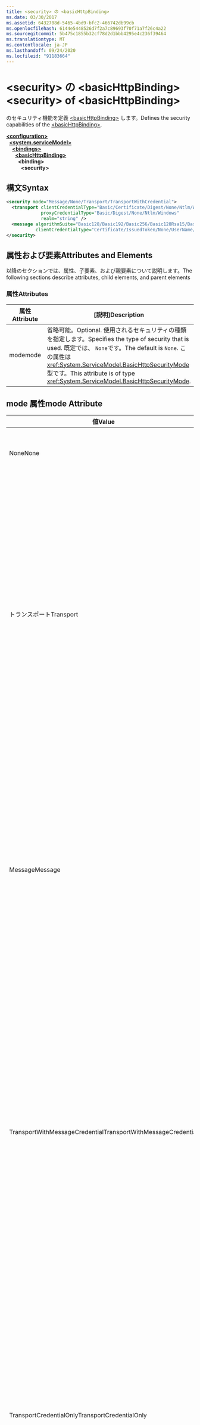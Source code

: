 ```yaml
---
title: <security> の <basicHttpBinding>
ms.date: 03/30/2017
ms.assetid: 6432708d-5465-4bd9-bfc2-466742db99cb
ms.openlocfilehash: 6144e5448526d7f2a7c89693f70f71a7f26c4a22
ms.sourcegitcommit: 5b475c1855b32cf78d2d1bbb4295e4c236f39464
ms.translationtype: MT
ms.contentlocale: ja-JP
ms.lasthandoff: 09/24/2020
ms.locfileid: "91183664"
---
```

# <a name="security-of-basichttpbinding"></a><span data-ttu-id="38e2b-102">\<security> の \<basicHttpBinding></span><span class="sxs-lookup"><span data-stu-id="38e2b-102">\<security> of \<basicHttpBinding></span></span>

<span data-ttu-id="38e2b-103">のセキュリティ機能を定義 [\<basicHttpBinding>](basichttpbinding.md) します。</span><span class="sxs-lookup"><span data-stu-id="38e2b-103">Defines the security capabilities of the [\<basicHttpBinding>](basichttpbinding.md).</span></span>  
  
[**\<configuration>**](../configuration-element.md)\
&nbsp;&nbsp;[**\<system.serviceModel>**](system-servicemodel.md)\
&nbsp;&nbsp;&nbsp;&nbsp;[**\<bindings>**](bindings.md)\
&nbsp;&nbsp;&nbsp;&nbsp;&nbsp;&nbsp;[**\<basicHttpBinding>**](basichttpbinding.md)\
&nbsp;&nbsp;&nbsp;&nbsp;&nbsp;&nbsp;&nbsp;&nbsp;**\<binding>**\
&nbsp;&nbsp;&nbsp;&nbsp;&nbsp;&nbsp;&nbsp;&nbsp;&nbsp;&nbsp;**\<security>**  
  
## <a name="syntax"></a><span data-ttu-id="38e2b-104">構文</span><span class="sxs-lookup"><span data-stu-id="38e2b-104">Syntax</span></span>  
  
```xml  
<security mode="Message/None/Transport/TransportWithCredential">
  <transport clientCredentialType="Basic/Certificate/Digest/None/Ntlm/Windows"
             proxyCredentialType="Basic/Digest/None/Ntlm/Windows"
             realm="string" />
  <message algorithmSuite="Basic128/Basic192/Basic256/Basic128Rsa15/Basic256Rsa15/TripleDes/TripleDesRsa15/Basic128Sha256/Basic192Sha256/TripleDesSha256/Basic128Sha256Rsa15/Basic192Sha256Rsa15/Basic256Sha256Rsa15/TripleDesSha256Rsa15"
           clientCredentialType="Certificate/IssuedToken/None/UserName/Windows" />
</security>
```  
  
## <a name="attributes-and-elements"></a><span data-ttu-id="38e2b-105">属性および要素</span><span class="sxs-lookup"><span data-stu-id="38e2b-105">Attributes and Elements</span></span>  

 <span data-ttu-id="38e2b-106">以降のセクションでは、属性、子要素、および親要素について説明します。</span><span class="sxs-lookup"><span data-stu-id="38e2b-106">The following sections describe attributes, child elements, and parent elements</span></span>  
  
### <a name="attributes"></a><span data-ttu-id="38e2b-107">属性</span><span class="sxs-lookup"><span data-stu-id="38e2b-107">Attributes</span></span>  
  
|<span data-ttu-id="38e2b-108">属性</span><span class="sxs-lookup"><span data-stu-id="38e2b-108">Attribute</span></span>|<span data-ttu-id="38e2b-109">[説明]</span><span class="sxs-lookup"><span data-stu-id="38e2b-109">Description</span></span>|  
|---------------|-----------------|  
|<span data-ttu-id="38e2b-110">mode</span><span class="sxs-lookup"><span data-stu-id="38e2b-110">mode</span></span>|<span data-ttu-id="38e2b-111">省略可能。</span><span class="sxs-lookup"><span data-stu-id="38e2b-111">Optional.</span></span> <span data-ttu-id="38e2b-112">使用されるセキュリティの種類を指定します。</span><span class="sxs-lookup"><span data-stu-id="38e2b-112">Specifies the type of security that is used.</span></span> <span data-ttu-id="38e2b-113">既定では、 `None`です。</span><span class="sxs-lookup"><span data-stu-id="38e2b-113">The default is `None`.</span></span> <span data-ttu-id="38e2b-114">この属性は <xref:System.ServiceModel.BasicHttpSecurityMode> 型です。</span><span class="sxs-lookup"><span data-stu-id="38e2b-114">This attribute is of type <xref:System.ServiceModel.BasicHttpSecurityMode>.</span></span>|  
  
## <a name="mode-attribute"></a><span data-ttu-id="38e2b-115">mode 属性</span><span class="sxs-lookup"><span data-stu-id="38e2b-115">mode Attribute</span></span>  
  
|<span data-ttu-id="38e2b-116">値</span><span class="sxs-lookup"><span data-stu-id="38e2b-116">Value</span></span>|<span data-ttu-id="38e2b-117">説明</span><span class="sxs-lookup"><span data-stu-id="38e2b-117">Description</span></span>|  
|-----------|-----------------|  
|<span data-ttu-id="38e2b-118">None</span><span class="sxs-lookup"><span data-stu-id="38e2b-118">None</span></span>|<span data-ttu-id="38e2b-119">-メッセージは、転送中にセキュリティ保護されません。</span><span class="sxs-lookup"><span data-stu-id="38e2b-119">-   Messages are not secured during transfer.</span></span>|  
|<span data-ttu-id="38e2b-120">トランスポート</span><span class="sxs-lookup"><span data-stu-id="38e2b-120">Transport</span></span>|<span data-ttu-id="38e2b-121">セキュリティは、HTTPS トランスポートを使用して提供されます。</span><span class="sxs-lookup"><span data-stu-id="38e2b-121">Security is provided using HTTPS transport.</span></span> <span data-ttu-id="38e2b-122">SOAP メッセージは、HTTPS を使用してセキュリティ保護されます。</span><span class="sxs-lookup"><span data-stu-id="38e2b-122">The SOAP messages are secured using HTTPS.</span></span> <span data-ttu-id="38e2b-123">サービスは、サービスの X.509 証明書を使用してクライアントに認証されます。</span><span class="sxs-lookup"><span data-stu-id="38e2b-123">The service is authenticated to the client using the service's X.509 certificate.</span></span> <span data-ttu-id="38e2b-124">クライアントは、提供される ClientCredentialType を使用して認証されます。</span><span class="sxs-lookup"><span data-stu-id="38e2b-124">The client is authenticated using the ClientCredentialType supplied.</span></span> <span data-ttu-id="38e2b-125">「」を参照してください [\<transport>](transport-of-basichttpbinding.md) 。</span><span class="sxs-lookup"><span data-stu-id="38e2b-125">See the [\<transport>](transport-of-basichttpbinding.md).</span></span>|  
|<span data-ttu-id="38e2b-126">Message</span><span class="sxs-lookup"><span data-stu-id="38e2b-126">Message</span></span>|<span data-ttu-id="38e2b-127">セキュリティは、SOAP メッセージ セキュリティを使用して確保されます。</span><span class="sxs-lookup"><span data-stu-id="38e2b-127">Security is provided using SOAP message security.</span></span> <span data-ttu-id="38e2b-128">既定では、本文は暗号化および署名されます。</span><span class="sxs-lookup"><span data-stu-id="38e2b-128">By default, the body is encrypted and signed.</span></span> <span data-ttu-id="38e2b-129">このバインディングの場合、サーバー証明書をクライアントの帯域外で提供するように要求されます。</span><span class="sxs-lookup"><span data-stu-id="38e2b-129">For this binding, the system requires that the server certificate be provided to the client out of band.</span></span> <span data-ttu-id="38e2b-130">このバインディングの唯一の有効な `ClientCredentialType` は、`Certificate` です。</span><span class="sxs-lookup"><span data-stu-id="38e2b-130">The only valid `ClientCredentialType` for this binding is `Certificate`.</span></span>|  
|<span data-ttu-id="38e2b-131">TransportWithMessageCredential</span><span class="sxs-lookup"><span data-stu-id="38e2b-131">TransportWithMessageCredential</span></span>|<span data-ttu-id="38e2b-132">整合性、機密性、およびサーバー認証は、トランスポート セキュリティによって提供されます。</span><span class="sxs-lookup"><span data-stu-id="38e2b-132">Integrity, confidentiality and server authentication are provided by transport security.</span></span> <span data-ttu-id="38e2b-133">クライアント認証は、SOAP メッセージ セキュリティで提供されます。</span><span class="sxs-lookup"><span data-stu-id="38e2b-133">Client authentication is provided by means of SOAP message security.</span></span> <span data-ttu-id="38e2b-134">このモードは、ユーザーがユーザー名およびパスワードを使用して認証し、メッセージ転送をセキュリティで保護するために既存の HTTP が配置されている場合に関連します。</span><span class="sxs-lookup"><span data-stu-id="38e2b-134">This mode is relevant when the user is authenticating using username/password and there is an existing HTTP deployment for securing message transfer.</span></span>|  
|<span data-ttu-id="38e2b-135">TransportCredentialOnly</span><span class="sxs-lookup"><span data-stu-id="38e2b-135">TransportCredentialOnly</span></span>|<span data-ttu-id="38e2b-136">このモードは、メッセージの整合性と機密性を提供しません。</span><span class="sxs-lookup"><span data-stu-id="38e2b-136">This mode does not provide message integrity and confidentiality.</span></span> <span data-ttu-id="38e2b-137">http ベースのクライアント認証を提供します。</span><span class="sxs-lookup"><span data-stu-id="38e2b-137">It provides http-based client authentication.</span></span> <span data-ttu-id="38e2b-138">このモードを使用するときは、十分に注意する必要があります。</span><span class="sxs-lookup"><span data-stu-id="38e2b-138">This mode should be used with caution.</span></span> <span data-ttu-id="38e2b-139">トランスポートセキュリティが他の方法 (IPSec など) によって提供され、WCF インフラストラクチャによってクライアント認証のみが提供される環境で使用する必要があります。</span><span class="sxs-lookup"><span data-stu-id="38e2b-139">It should be used in environments where the transport security is being provided by other means (such as IPSec) and only client authentication is provided by the WCF infrastructure.</span></span>|  
  
### <a name="child-elements"></a><span data-ttu-id="38e2b-140">子要素</span><span class="sxs-lookup"><span data-stu-id="38e2b-140">Child Elements</span></span>  
  
|<span data-ttu-id="38e2b-141">要素</span><span class="sxs-lookup"><span data-stu-id="38e2b-141">Element</span></span>|<span data-ttu-id="38e2b-142">説明</span><span class="sxs-lookup"><span data-stu-id="38e2b-142">Description</span></span>|  
|-------------|-----------------|  
|[\<transport>](transport-of-basichttpbinding.md)|<span data-ttu-id="38e2b-143">基本 HTTP サービスのトランスポート セキュリティ設定を定義します。</span><span class="sxs-lookup"><span data-stu-id="38e2b-143">Defines the transport security settings for a basic HTTP service.</span></span> <span data-ttu-id="38e2b-144">この要素は、<xref:System.ServiceModel.HttpTransportSecurity> に対応しています。</span><span class="sxs-lookup"><span data-stu-id="38e2b-144">This element corresponds to <xref:System.ServiceModel.HttpTransportSecurity>.</span></span>|  
|[\<message>](message-of-basichttpbinding.md)|<span data-ttu-id="38e2b-145">基本 HTTP サービスのメッセージ セキュリティ設定を定義します。</span><span class="sxs-lookup"><span data-stu-id="38e2b-145">Defines the message security settings for a basic HTTP service.</span></span> <span data-ttu-id="38e2b-146">この要素は、<xref:System.ServiceModel.BasicHttpMessageSecurity> に対応しています。</span><span class="sxs-lookup"><span data-stu-id="38e2b-146">This element corresponds to <xref:System.ServiceModel.BasicHttpMessageSecurity>.</span></span>|  
  
### <a name="parent-elements"></a><span data-ttu-id="38e2b-147">親要素</span><span class="sxs-lookup"><span data-stu-id="38e2b-147">Parent Elements</span></span>  
  
|<span data-ttu-id="38e2b-148">要素</span><span class="sxs-lookup"><span data-stu-id="38e2b-148">Element</span></span>|<span data-ttu-id="38e2b-149">説明</span><span class="sxs-lookup"><span data-stu-id="38e2b-149">Description</span></span>|  
|-------------|-----------------|  
|<span data-ttu-id="38e2b-150">binding</span><span class="sxs-lookup"><span data-stu-id="38e2b-150">binding</span></span>|<span data-ttu-id="38e2b-151">のバインディング要素 [\<basicHttpBinding>](basichttpbinding.md) 。</span><span class="sxs-lookup"><span data-stu-id="38e2b-151">The binding element of the [\<basicHttpBinding>](basichttpbinding.md).</span></span>|  
  
## <a name="remarks"></a><span data-ttu-id="38e2b-152">解説</span><span class="sxs-lookup"><span data-stu-id="38e2b-152">Remarks</span></span>  

 <span data-ttu-id="38e2b-153">既定では、SOAP メッセージはセキュリティで保護されず、クライアントは認証されません。</span><span class="sxs-lookup"><span data-stu-id="38e2b-153">By default, the SOAP message is not secured and the client is not authenticated.</span></span> <span data-ttu-id="38e2b-154">この要素を使用すると、`basicHttpBinding` 要素に追加のセキュリティ設定を構成できます。</span><span class="sxs-lookup"><span data-stu-id="38e2b-154">This element enables you to configure additional security settings for the `basicHttpBinding` element.</span></span>  
  
## <a name="see-also"></a><span data-ttu-id="38e2b-155">関連項目</span><span class="sxs-lookup"><span data-stu-id="38e2b-155">See also</span></span>

- <xref:System.ServiceModel.BasicHttpBinding.Security%2A>
- <xref:System.ServiceModel.Configuration.BasicHttpBindingElement.Security%2A>
- <xref:System.ServiceModel.Configuration.BasicHttpSecurityElement>
- <xref:System.ServiceModel.BasicHttpSecurity>
- [<span data-ttu-id="38e2b-156">サービスおよびクライアントのセキュリティ保護</span><span class="sxs-lookup"><span data-stu-id="38e2b-156">Securing Services and Clients</span></span>](../../../wcf/feature-details/securing-services-and-clients.md)
- [<span data-ttu-id="38e2b-157">資格情報の種類の選択</span><span class="sxs-lookup"><span data-stu-id="38e2b-157">Selecting a Credential Type</span></span>](../../../wcf/feature-details/selecting-a-credential-type.md)
- [<span data-ttu-id="38e2b-158">バインド</span><span class="sxs-lookup"><span data-stu-id="38e2b-158">Bindings</span></span>](../../../wcf/bindings.md)
- [<span data-ttu-id="38e2b-159">システムが提供するバインディングの構成</span><span class="sxs-lookup"><span data-stu-id="38e2b-159">Configuring System-Provided Bindings</span></span>](../../../wcf/feature-details/configuring-system-provided-bindings.md)
- [<span data-ttu-id="38e2b-160">サービスとクライアントを構成するためのバインディングの使用</span><span class="sxs-lookup"><span data-stu-id="38e2b-160">Using Bindings to Configure Services and Clients</span></span>](../../../wcf/using-bindings-to-configure-services-and-clients.md)
- [\<binding>](bindings.md)
